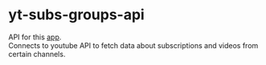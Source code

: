 # yt-subs-groups-api
API for this [app](https://github.com/Nymfeparakit/yt-subs-groups-app/blob/main/README.md).  
Connects to youtube API to fetch data about subscriptions and videos from certain channels.
